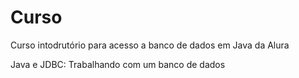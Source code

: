 # Curso
 Curso intodrutório para acesso a banco de dados em Java da Alura
 
 Java e JDBC: Trabalhando com um banco de dados
